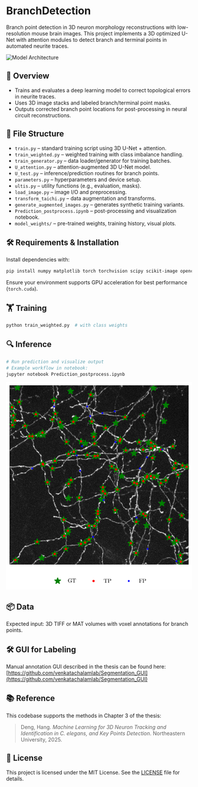 # BranchDetection

Branch point detection in 3D neuron morphology reconstructions with low-resolution mouse brain images. This project implements a 3D optimized U-Net with attention modules to detect branch and terminal points in automated neurite traces.

![Model Architecture](BranchDetection/model_weights/PlotNeuralNetwork.png)

## 📜 Overview

- Trains and evaluates a deep learning model to correct topological errors in neurite traces.
- Uses 3D image stacks and labeled branch/terminal point masks.
- Outputs corrected branch point locations for post-processing in neural circuit reconstructions.

## 📁 File Structure

- `train.py` – standard training script using 3D U-Net + attention.
- `train_weighted.py` – weighted training with class imbalance handling.
- `train_generator.py` – data loader/generator for training batches.
- `U_attention.py` – attention-augmented 3D U-Net model.
- `U_test.py` – inference/prediction routines for branch points.
- `parameters.py` – hyperparameters and device setup.
- `ultis.py` – utility functions (e.g., evaluation, masks).
- `load_image.py` – image I/O and preprocessing.
- `transform_taichi.py` – data augmentation and transforms.
- `generate_augmented_images.py` – generates synthetic training variants.
- `Prediction_postprocess.ipynb` – post-processing and visualization notebook.
- `model_weights/` – pre-trained weights, training history, visual plots.

## 🛠️ Requirements & Installation

Install dependencies with:

```bash
pip install numpy matplotlib torch torchvision scipy scikit-image opencv-python
```

Ensure your environment supports GPU acceleration for best performance (`torch.cuda`).

## 🏋️ Training

```bash
python train_weighted.py  # with class weights
```

## 🔍 Inference

```bash
# Run prediction and visualize output
# Example workflow in notebook:
jupyter notebook Prediction_postprocess.ipynb
```

![Model Prediction](BranchDetection/model_weights/prediction_proj.png)

## 📦 Data

Expected input: 3D TIFF or MAT volumes with voxel annotations for branch points.

## 🛠️ GUI for Labeling

Manual annotation GUI described in the thesis can be found here:  
[https://github.com/venkatachalamlab/Segmentation_GUI](https://github.com/venkatachalamlab/Segmentation_GUI)

## 📚 Reference

This codebase supports the methods in Chapter 3 of the thesis:

> Deng, Hang. *Machine Learning for 3D Neuron Tracking and Identification in C. elegans, and Key Points Detection*. Northeastern University, 2025.

## 📄 License

This project is licensed under the MIT License. See the [LICENSE](LICENSE) file for details.
